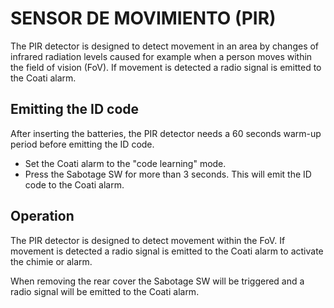 # SENSOR DE MOVIMIENTO (PIR)

The PIR detector is designed to detect movement in an area by changes of infrared radiation levels caused for example when a person moves within the field of vision (FoV). If movement is detected a radio signal is emitted to the Coati alarm.

## Emitting the ID code

After inserting the batteries, the PIR detector needs a 60 seconds warm-up period before emitting the ID code.

- Set the Coati alarm to the "code learning" mode.
- Press the Sabotage SW for more than 3 seconds. This will emit the ID code to the Coati alarm.

## Operation

The PIR detector is designed to detect movement within the FoV. If movement is detected a radio signal is emitted to the Coati alarm to activate the chimie or alarm.

When removing the rear cover the Sabotage SW will be triggered and a radio signal will be emitted to the Coati alarm.